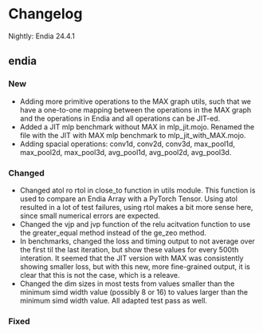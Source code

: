 # Changelog

Nightly: Endia 24.4.1

## endia

### New

- Adding more primitive operations to the MAX graph utils, such that we have a one-to-one mapping between the operations in the MAX graph and the operations in Endia and all operations can be JIT-ed.
- Added a JIT mlp benchmark without MAX in mlp_jit.mojo. Renamed the file with the JIT with MAX mlp benchmark to mlp_jit_with_MAX.mojo.
- Adding spacial operations: conv1d, conv2d, conv3d, max_pool1d, max_pool2d, max_pool3d, avg_pool1d, avg_pool2d, avg_pool3d. 

### Changed

- Changed atol ro rtol in close_to function in utils module. This function is used to compare an Endia Array with a PyTorch Tensor. Using atol resulted in a lot of test failures, using rtol makes a bit more sense here, since small numerical errors are expected.
- Changed the vjp and jvp function of the relu acitvation function to use the greater_equal method instead of the ge_zeo method.
- In benchmarks, changed the loss and timing output to not average over the first til the last iteration, but show these values for every 500th interation. It seemed that the JIT version with MAX was consistently showing smaller loss, but with this new, more fine-grained output, it is clear that this is not the case, which is a releave.
- Changed the dim sizes in most tests from values smaller than the minimum simd width value (possibly 8 or 16) to values larger than the minimum simd width value. All adapted test pass as well.

### Fixed